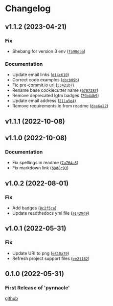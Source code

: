 # Changelog

<!--next-version-placeholder-->

## v1.1.2 (2023-04-21)
### Fix
* Shebang for version 3 env ([`fb90dba`](https://github.com/Stephen-RA-King/pynnacle/commit/fb90dbab9265578c104a5dda5a2c8c401b380996))

### Documentation
* Update email links ([`d14c610`](https://github.com/Stephen-RA-King/pynnacle/commit/d14c6109e534ba4734d383d77e1a3b903fa2b95f))
* Correct code examples ([`ebcb09b`](https://github.com/Stephen-RA-King/pynnacle/commit/ebcb09b1f094686aecce68a054bd26be35749a4f))
* Fic pre-commit.io url ([`53421b7`](https://github.com/Stephen-RA-King/pynnacle/commit/53421b71613e3da3959910f5bb53edf91908bc80))
* Rename base cookiecutter name ([`6707287`](https://github.com/Stephen-RA-King/pynnacle/commit/67072876ea102a64202b85e719c6c886526eaf97))
* Remove deprecated lgtm badges ([`79b44b9`](https://github.com/Stephen-RA-King/pynnacle/commit/79b44b9b419ed9bb683fcc70386581fd0ecec985))
* Update email address ([`211a5e4`](https://github.com/Stephen-RA-King/pynnacle/commit/211a5e4af8a4a81cb758a58c8c1203089901bad7))
* Remove requirements.io from readme ([`dae6a22`](https://github.com/Stephen-RA-King/pynnacle/commit/dae6a22cac17d2d2c6be6f583819b174307f359b))

## v1.1.1 (2022-10-08)


## v1.1.0 (2022-10-08)
### Documentation
* Fix spellings in readme ([`7a764a5`](https://github.com/Stephen-RA-King/pynnacle/commit/7a764a5b1214d55dadb0ecbf763933691031a68d))
* Fix markdown link ([`b9d8c93`](https://github.com/Stephen-RA-King/pynnacle/commit/b9d8c93f77ea9934ee37162eda612a85867acece))

## v1.0.2 (2022-08-01)
### Fix
* Add badges ([`8c2f5ce`](https://github.com/Stephen-RA-King/pynnacle/commit/8c2f5ce52855e9e3d41c3eadb2c18488f4322dc9))
* Update readthedocs yml file ([`a1429d9`](https://github.com/Stephen-RA-King/pynnacle/commit/a1429d9d00ba0bbea0c9862fcfcf21c2ab108659))

## v1.0.1 (2022-05-31)
### Fix
* Update URI to png ([`e810a79`](https://github.com/Stephen-RA-King/pynnacle/commit/e810a7956b265abcb7ebf1cafce76554ee63309e))
* Refresh project support files ([`ee21182`](https://github.com/Stephen-RA-King/pynnacle/commit/ee21182bdb771b4a45dd64d4e2088bf28eca89cd))

## 0.1.0 (2022-05-31)

### First Release of 'pynnacle'



<!-- Markdown link & img dfn's -->

[github](https://github.com/Stephen-RA-King/pynnacle)
